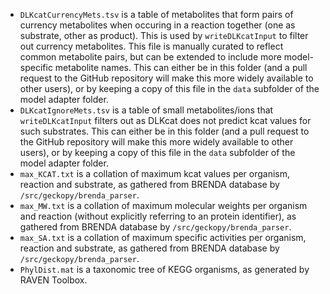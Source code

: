 - `DLKcatCurrencyMets.tsv` is a table of metabolites that form pairs of currency metabolites when occuring in a reaction together (one as substrate, other as product). This is used by `writeDLKcatInput` to filter out currency metabolites. This file is manually curated to reflect common metabolite pairs, but can be extended to include more model-specific metabolite names. This can either be in this folder (and a pull request to the GitHub repository will make this more widely available to other users), or by keeping a copy of this file in the `data` subfolder of the model adapter folder.
- `DLKcatIgnoreMets.tsv` is a table of small metabolites/ions that `writeDLKcatInput` filters out as DLKcat does not predict kcat values for such substrates. This can either be in this folder (and a pull request to the GitHub repository will make this more widely available to other users), or by keeping a copy of this file in the `data` subfolder of the model adapter folder.
- `max_KCAT.txt` is a collation of maximum kcat values per organism, reaction and substrate, as gathered from BRENDA database by `/src/geckopy/brenda_parser`.
- `max_MW.txt` is a collation of maximum molecular weights per organism and reaction (without explicitly referring to an protein identifier), as gathered from BRENDA database by `/src/geckopy/brenda_parser`.
- `max_SA.txt` is a collation of maximum specific activities per organism, reaction and substrate, as gathered from BRENDA database by `/src/geckopy/brenda_parser`.
- `PhylDist.mat` is a taxonomic tree of KEGG organisms, as generated by RAVEN Toolbox.
